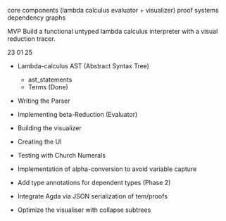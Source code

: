 core components (lambda calculus evaluator + visualizer)
proof systems
dependency graphs 

MVP
Build a functional untyped lambda calculus interpreter with a visual reduction tracer.




23 01 25

- Lambda-calculus AST (Abstract Syntax Tree)
    - ast_statements
    - Terms
(Done)


- Writing the Parser
- Implementing beta-Reduction (Evaluator)
- Building the visualizer
- Creating the UI
- Testing with Church Numerals

- Implementation of alpha-conversion to avoid variable capture
- Add type annotations for dependent types (Phase 2)
- Integrate Agda via JSON serialization of tem/proofs
- Optimize the visualiser with collapse subtrees